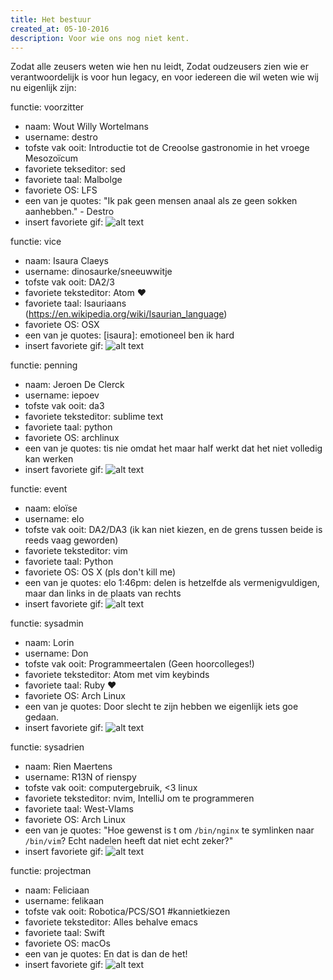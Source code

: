 ```yaml
---
title: Het bestuur
created_at: 05-10-2016
description: Voor wie ons nog niet kent.
---
```


Zodat alle zeusers weten wie hen nu leidt,
Zodat oudzeusers zien wie er verantwoordelijk is voor hun legacy,
en voor iedereen die wil weten wie wij nu eigenlijk zijn:

functie: voorzitter

* naam: Wout Willy Wortelmans
* username: destro
* tofste vak ooit: Introductie tot de Creoolse gastronomie in het vroege Mesozoïcum
* favoriete tekseditor: sed
* favoriete taal: Malbolge
* favoriete OS: LFS
* een van je quotes:     "Ik pak geen mensen anaal als ze geen sokken aanhebben." - Destro
* insert favoriete gif: ![alt text](https://media.giphy.com/media/1lop3XEoCngYg/giphy.gif)

functie: vice

* naam: Isaura Claeys
* username: dinosaurke/sneeuwwitje
* tofste vak ooit: DA2/3
* favoriete teksteditor: Atom :heart:
* favoriete taal: Isauriaans (https://en.wikipedia.org/wiki/Isaurian_language)
* favoriete OS: OSX
* een van je quotes: [isaura]: emotioneel ben ik hard
* insert favoriete gif: ![alt text](http://i.imgur.com/ebvggMn.gif)
 
functie: penning

* naam: Jeroen De Clerck
* username: iepoev
* tofste vak ooit: da3
* favoriete teksteditor: sublime text
* favoriete taal: python
* favoriete OS: archlinux
* een van je quotes: <iepoev> tis nie omdat het maar half werkt dat het niet volledig kan werken
* insert favoriete gif: ![alt text](http://i.imgur.com/5c22RvF.gif)
 
functie: event

* naam: eloïse
* username: elo
* tofste vak ooit: DA2/DA3 (ik kan niet kiezen, en de grens tussen beide is reeds vaag geworden)
* favoriete teksteditor: vim
* favoriete taal: Python
* favoriete OS: OS X (pls don't kill me)
* een van je quotes: elo 1:46pm: delen is hetzelfde als vermenigvuldigen, maar dan links in de plaats van rechts 
* insert favoriete gif: ![alt text](https://media.tenor.co/images/6659f7a4dead984cdcc05903e7c9503f/tenor.gif)
 
functie: sysadmin

* naam: Lorin
* username: Don
* tofste vak ooit: Programmeertalen (Geen hoorcolleges!)
* favoriete teksteditor: Atom met vim keybinds
* favoriete taal: Ruby :heart:
* favoriete OS: Arch Linux
* een van je quotes: <don> Door slecht te zijn hebben we eigenlijk iets goe gedaan.
* insert favoriete gif: ![alt text](http://iruntheinternet.com/lulzdump/images/skateboarder-never-drops-it-keeps-running-runs-away-bye-14344846555.gif)
 
functie: sysadrien

* naam: Rien Maertens
* username: R13N of rienspy
* tofste vak ooit: computergebruik, <3 linux
* favoriete teksteditor: nvim, IntelliJ om te programmeren
* favoriete taal: West-Vlams
* favoriete OS: Arch Linux
* een van je quotes: "Hoe gewenst is t om `/bin/nginx` te symlinken naar `/bin/vim`? Echt nadelen heeft dat niet echt zeker?"
* insert favoriete gif: ![alt text](http://i.imgur.com/RGITm8c.gif)
 
functie: projectman

* naam: Feliciaan
* username: felikaan
* tofste vak ooit: Robotica/PCS/SO1 #kannietkiezen
* favoriete teksteditor: Alles behalve emacs
* favoriete taal: Swift
* favoriete OS: macOs
* een van je quotes: En dat is dan de het!
* insert favoriete gif: ![alt text](https://emoji.slack-edge.com/T02E8K8GY/zeustux/19b65368560af6c2.jpg)
